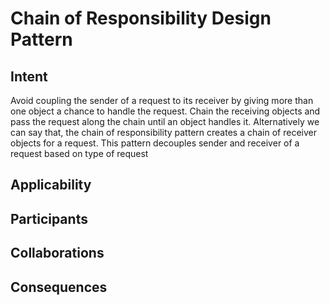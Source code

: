 # Chain of Responsibility Design Pattern

## Intent
Avoid coupling the sender of a request to its receiver by giving more than one object a chance to handle the request. Chain the receiving objects and pass the request along the chain until an object handles it. Alternatively we can say that, the chain of responsibility pattern creates a chain of receiver objects for a request. This pattern decouples sender and receiver of a request based on type of request

## Applicability


## Participants 


## Collaborations


## Consequences



